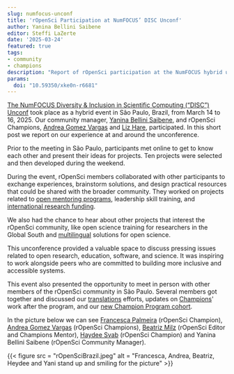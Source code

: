 ```yaml
---
slug: numfocus-unconf
title: 'rOpenSci Participation at NumFOCUS’ DISC Unconf'
author: Yanina Bellini Saibene
editor: Steffi LaZerte
date: '2025-03-24'
featured: true
tags:
- community
- champions
description: "Report of rOpenSci participation at the NumFOCUS hybrid unconference"
params:
  doi: "10.59350/xke0n-r6681"
---
```


[The NumFOCUS Diversity & Inclusion in Scientific Computing (“DISC”) Unconf](https://numfocus.github.io/disc-unconference-2025/) took place as a hybrid event in São Paulo, Brazil, from March 14 to 16, 2025. 
Our community manager, [Yanina Bellini Saibene](/author/yanina-bellini-saibene/), and rOpenSci Champions, [Andrea Gomez Vargas](/author/andrea-gomez-vargas/) and [Liz Hare](/author/liz-hare/), participated.
In this short post we report on our experience at and around the unconference.

Prior to the meeting in São Paulo, participants met online to get to know each other and present their ideas for projects. 
Ten projects were selected and then developed during the weekend.

During the event, rOpenSci members collaborated with other participants to exchange experiences, brainstorm solutions, and design practical resources that could be shared with the broader community. 
They worked on projects related to [open mentoring programs](https://numfocus.github.io/disc-unconference-2025-projects/en/creating_an_open_mentorship_initiative.html), leadership skill training, and [international research funding](https://numfocus.github.io/disc-unconference-2025-projects/en/navigating-funding-landscape.html).  

We also had the chance to hear about other projects that interest the rOpenSci community, like open science training for researchers in the Global South and [multilingual](/multilingual-publishing/) solutions for open science.    

This unconference provided a valuable space to discuss pressing issues related to open research, education, software, and science. 
It was inspiring to work alongside peers who are committed to building more inclusive and accessible systems.

This event also presented the opportunity to meet in person with other members of the rOpenSci community in São Paulo. Several members got together and discussed our [translations](/multilingual-publishing/) efforts, updates on [Champions](/champions)' work after the program, and our [new Champion Program cohort](/blog/2025/03/10/champeons-latin-america/). 

In the picture below we can see [Francesca Palmeira](/author/francesca-belem-lopes-palmeira/) (rOpenSci Champion), [Andrea Gomez Vargas](/author/andrea-gomez-vargas/) (rOpenSci Champions), [Beatriz Milz](/author/beatriz-milz/) (rOpenSci Editor and Champions Mentor), [Haydee Svab](/author/haydee-svab/) (rOpenSci Champion) and Yanina Bellini Saibene (rOpenSci Community Manager).  

{{< figure src = "rOpenSciBrazil.jpeg" alt = "Francesca, Andrea, Beatriz, Heydee and Yani stand up and smiling for the picture" >}}
